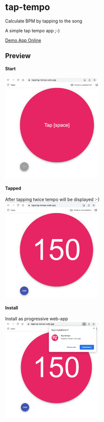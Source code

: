 # tap-tempo
Calculate BPM by tapping to the song


A simple tap tempo app ;-)


[Demo App Online](https://tapping-tempo.web.app/)


## Preview


#### Start
<img src="./resources/img1.png" width="300px">

#### Tapped
After tapping twice tempo will be displayed :-)  
<img src="./resources/img2.png" width="300px">

#### Install
Install as progressive web-app  
<img src="./resources/img3.png" width="300px">
